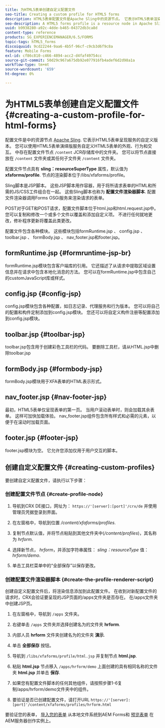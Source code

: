 ```yaml
---
title: 为HTML5表单创建自定义配置文件
seo-title: Creating a custom profile for HTML5 forms
description: HTML5表单配置文件是Apache Sling中的资源节点。 它表示HTML5表单渲染服务的自定义版本。
seo-description: A HTML5 forms profile is a resource node in Apache Sling. It represents a customized version of HTML5 forms Render service.
uuid: b9938280-a92c-4dde-b465-04372db3ca8d
content-type: reference
products: SG_EXPERIENCEMANAGER/6.5/FORMS
topic-tags: hTML5_forms
discoiquuid: 9cd22244-9aa6-4b5f-96cf-c9cb3d6f9c8a
feature: Mobile Forms
exl-id: cf86c810-c466-4894-acc2-d4faf49754cc
source-git-commit: 50d29c967a675db92e077916fb4adef6d2d98a1a
workflow-type: tm+mt
source-wordcount: '659'
ht-degree: 0%

---
```


# 为HTML5表单创建自定义配置文件 {#creating-a-custom-profile-for-html-forms}

配置文件是中的资源节点 [Apache Sling](https://sling.apache.org/). 它表示HTML5表单呈现服务的自定义版本。 您可以使用HTML5表单演绎版服务自定义HTML5表单的外观、行为和交互。 中存在配置文件节点 `/content` JCR存储库中的文件夹。 您可以将节点直接放在 `/content` 文件夹或其任何子文件夹 `/content` 文件夹。

配置文件节点具有 **sling：resourceSuperType** 属性，默认值为 **xfaforms/profile**. 节点的渲染脚本位于/libs/xfaforms/profile。

Sling脚本是JSP脚本。 这些JSP脚本用作容器，用于将所请求表单的HTML和所需的JS/CSS工件组合在一起。 这些Sling脚本也称为 **配置文件渲染器脚本**. 配置文件渲染器调用Forms OSGi服务来渲染请求的表单。

POST对于GET和POST请求，配置文件脚本位于html.jsp和html.request.jsp中。 您可以复制和修改一个或多个文件以覆盖和添加自定义项。 不进行任何就地更改，修补程序更新将覆盖此类更改。

配置文件包含各种模块。 这些模块包括formRuntime.jsp 、 config.jsp 、 toolbar.jsp 、 formBody.jsp 、 nav_footer.jsp和footer.jsp。

## formRuntime.jsp {#formruntime-jsp-br}

formRuntime.jsp模块包含客户端库的引用。 它还描述了从请求中提取区域设置信息并在请求中包含本地化消息的方法。 您可以在formRuntime.jsp中包含自己的customJavaScript库或样式。

## config.jsp {#config-jsp}

config.jsp模块包含各种配置，如日志记录、代理服务和行为版本。 您可以将自己的配置和构件定制添加到config.jsp模块。 您还可以将自定义构件注册等配置添加到config.jsp模块。

## toolbar.jsp {#toolbar-jsp}

toolbar.jsp包含用于创建彩色工具栏的代码。 要删除工具栏，请从HTML.jsp中删除toolbar.jsp

## formBody.jsp {#formbody-jsp}

formBody.jsp模块用于XFA表单的HTML表示形式。

## nav_footer.jsp {#nav-footer-jsp}

最初，HTML5表单仅呈现表单的第一页。 当用户滚动表单时，则会加载其余表单。 这样可加快加载体验。 nav_footer.jsp组件包含所有样式和必需的元素，以便于在滚动时加载页面。

## footer.jsp {#footer-jsp}

footer.jsp模块为空。 它允许您添加仅用于用户交互的脚本。

## 创建自定义配置文件 {#creating-custom-profiles}

要创建自定义配置文件，请执行以下步骤：

### 创建配置文件节点 {#create-profile-node}

1. 导航到CRX DE接口，网址为： `https://'[server]:[port]'/crx/de` 并使用管理员凭据登录到界面。

1. 在左窗格中，导航到位置 */content/xfaforms/profiles*.

1. 复制节点默认值，并将节点粘贴到其他文件夹中(*/content/profiles*)，其名称为 *hrform*.

1. 选择新节点， *hrform*，并添加字符串属性： *sling：resourceType* 值： *hrform/demo*.

1. 单击工具栏菜单中的“全部保存”以保存更改。

### 创建配置文件渲染器脚本 {#create-the-profile-renderer-script}

创建自定义配置文件后，将渲染信息添加到此配置文件。 在收到对新配置文件的请求时，CRX会验证要呈现的JSP页面的/apps文件夹是否存在。 在/apps文件夹中创建JSP页。

1. 在左窗格中，导航到 `/apps` 文件夹。
1. 右键单击 `/apps` 文件夹并选择创建名为的文件夹 **hrform**.
1. 内部人员 **hrform** 文件夹创建名为的文件夹 **演示**.
1. 单击 **全部保存** 按钮。
1. 导航到 `/libs/xfaforms/profile/html.jsp` 并复制节点 **html.jsp**.
1. 粘贴 **html.jsp** 节点移入 `/apps/hrform/demo` 上面创建的具有相同名称的文件夹 **html.jsp** 并单击 **保存**.
1. 如果您有配置文件脚本的任何其他组件，请按照步骤1-6复制/apps/hrform/demo文件夹中的组件。

1. 要验证是否已创建配置文件，请打开URL `https://'[server]:[port]'/content/xfaforms/profiles/hrform.html`

要验证您的表单， [导入您的表单](/help/forms/using/get-xdp-pdf-documents-aem.md) 从本地文件系统到AEM Forms和 [预览表单](/help/forms/using/previewing-forms.md) 在AEM服务器创作实例上。
